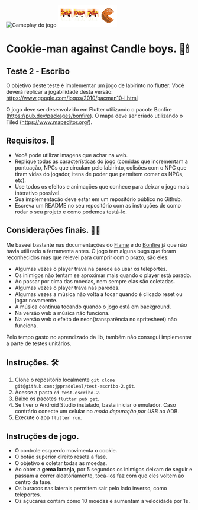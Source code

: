 ![Gameplay do jogo](./assets/images/gameplay.gif)
![3 velas seguindo um cookie com boca](./assets/images/splash.png) 
# Cookie-man against Candle boys. 🍪🕯
## Teste 2 - Escribo 

O objetivo deste teste é implementar um jogo de labirinto no flutter. Você deverá replicar a jogabilidade desta versão: https://www.google.com/logos/2010/pacman10-i.html

O jogo deve ser desenvolvido em Flutter utilizando o pacote Bonfire (https://pub.dev/packages/bonfire). O mapa deve ser criado utilizando o Tiled (https://www.mapeditor.org/).

## Requisitos. 📃

- Você pode utilizar imagens que achar na web.
- Replique todas as características do jogo (comidas que incrementam a pontuação, NPCs que circulam pelo labirinto, colisões com o NPC que tiram vidas do jogador, itens de poder que permitem comer os NPCs, etc).
- Use todos os efeitos e animações que conhece para deixar o jogo mais interativo possível.
- Sua implementação deve estar em um repositório público no Github.
- Escreva um README no seu repositório com as instruções de como rodar o seu projeto e como podemos testá-lo.

## Considerações finais. 👨‍🏫

Me baseei bastante nas documentações do [Flame](https://docs.flame-engine.org/1.2.0) e do [Bonfire](https://bonfire-engine.github.io/) já que não havia utilizado a ferramenta antes. O jogo tem alguns bugs que foram reconhecidos mas que relevei para cumprir com o prazo, são eles:

* Algumas vezes o player trava na parede ao usar os teleportes.
* Os inimigos não tentam se aproximar mais quando o player está parado.
* Ao passar por cima das moedas, nem sempre elas são coletadas.
* Algumas vezes o player trava nas paredes.
* Algumas vezes a música não volta a tocar quando é clicado reset ou jogar novamente.
* A música continua tocando quando o jogo está em background.
* Na versão web a música não funciona.
* Na versão web o efeito de neon(transparência no spritesheet) não funciona.

Pelo tempo gasto no aprendizado da lib, também não consegui implementar a parte de testes unitários.

## Instruções. 🛠

1. Clone o repositório localmente `git clone git@github.com:jppradoleal/test-escribo-2.git`.
2. Acesse a pasta `cd test-escribo-2`.
3. Baixe os pacotes `flutter pub get`.
4. Se tiver o Android Studio instalado, basta iniciar o emulador. Caso contrário conecte um celular no *modo depuração por USB* ao ADB.
5. Execute o app `flutter run`.

## Instruções de jogo.

* O controle esquerdo movimenta o cookie.
* O botão superior direito reseta a fase.
* O objetivo é coletar todas as moedas.
* Ao obter a **gema laranja**, por 5 segundos os inimigos deixam de seguir e passam a correr aleatóriamente, tocá-los faz com que eles voltem ao centro da fase.
* Os buracos nas laterais permitem sair pelo lado inverso, como teleportes.
* Os açucares contam como 10 moedas e aumentam a velocidade por 1s.